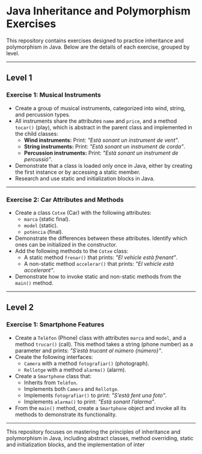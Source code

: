 # Java Inheritance and Polymorphism Exercises

This repository contains exercises designed to practice inheritance and polymorphism in Java. Below are the details of each exercise, grouped by level.

---

## **Level 1**

### **Exercise 1: Musical Instruments**
- Create a group of musical instruments, categorized into wind, string, and percussion types.
- All instruments share the attributes `name` and `price`, and a method `tocar()` (play), which is abstract in the parent class and implemented in the child classes:
  - **Wind instruments:** Print: *"Està sonant un instrument de vent"*.
  - **String instruments:** Print: *"Està sonant un instrument de corda"*.
  - **Percussion instruments:** Print: *"Està sonant un instrument de percussió"*.
- Demonstrate that a class is loaded only once in Java, either by creating the first instance or by accessing a static member.
- Research and use static and initialization blocks in Java.

---

### **Exercise 2: Car Attributes and Methods**
- Create a class `Cotxe` (Car) with the following attributes:
  - `marca` (static final).
  - `model` (static).
  - `potència` (final).
- Demonstrate the differences between these attributes. Identify which ones can be initialized in the constructor.
- Add the following methods to the `Cotxe` class:
  - A static method `frenar()` that prints: *"El vehicle està frenant"*.
  - A non-static method `accelerar()` that prints: *"El vehicle està accelerant"*.
- Demonstrate how to invoke static and non-static methods from the `main()` method.

---

## **Level 2**

### **Exercise 1: Smartphone Features**
- Create a `Telèfon` (Phone) class with attributes `marca` and `model`, and a method `trucar()` (call). This method takes a string (phone number) as a parameter and prints: *"S’està trucant al número {número}"*.
- Create the following interfaces:
  - `Camera` with a method `fotografiar()` (photograph).
  - `Rellotge` with a method `alarma()` (alarm).
- Create a `Smartphone` class that:
  - Inherits from `Telèfon`.
  - Implements both `Camera` and `Rellotge`.
  - Implements `fotografiar()` to print: *"S’està fent una foto"*.
  - Implements `alarma()` to print: *"Està sonant l’alarma"*.
- From the `main()` method, create a `Smartphone` object and invoke all its methods to demonstrate its functionality.

---

This repository focuses on mastering the principles of inheritance and polymorphism in Java, including abstract classes, method overriding, static and initialization blocks, and the implementation of inter
